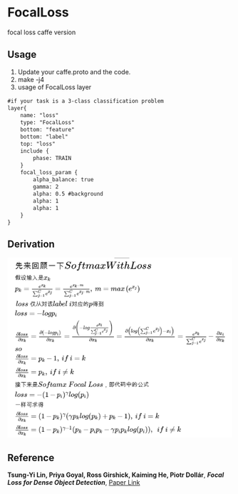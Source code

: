 # FocalLoss
focal loss caffe version
## Usage
1. Update your caffe.proto and the code.
2. make -j4
3. usage of FocalLoss layer
```
#if your task is a 3-class classification problem
layer{
    name: "loss"
    type: "FocalLoss"
    bottom: "feature"
    bottom: "label"
    top: "loss"
    include {
        phase: TRAIN
    }
    focal_loss_param {
        alpha_balance: true
        gamma: 2
        alpha: 0.5 #background
        alpha: 1
        alpha: 1
    }
}

```
## Derivation 
![equation](focalloss.PNG)

## Reference
**Tsung-Yi Lin, Priya Goyal, Ross Girshick, Kaiming He, Piotr Dollár**, ***Focal Loss for Dense Object Detection***, [Paper Link](https://arxiv.org/abs/1708.02002)
